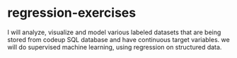 # regression-exercises

I will analyze, visualize and model various labeled datasets that are being stored from codeup SQL database and have continuous target variables.  we will do supervised machine learning, using regression on structured data.
